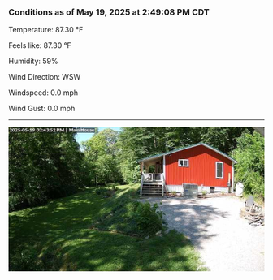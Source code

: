 ### Conditions as of May 19, 2025 at 2:49:08 PM CDT 

Temperature: 87.30 &deg;F

Feels like: 87.30 &deg;F

Humidity: 59%

Wind Direction: WSW

Windspeed: 0.0 mph

Wind Gust: 0.0 mph

---

<img src="./images/latest.jpeg"/>

